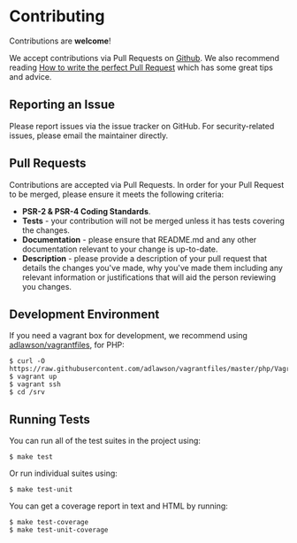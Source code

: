 # Contributing

Contributions are **welcome**!

We accept contributions via Pull Requests on [Github](https://github.com/graze/statsd-dd). We also recommend reading [How to write the perfect Pull Request](https://github.com/blog/1943-how-to-write-the-perfect-pull-request) which has some great tips and advice.

## Reporting an Issue

Please report issues via the issue tracker on GitHub. For security-related issues, please email the maintainer directly.

## Pull Requests

Contributions are accepted via Pull Requests. In order for your Pull Request to be merged, please ensure it meets
the following criteria:

- **PSR-2 & PSR-4 Coding Standards**.
- **Tests** - your contribution will not be merged unless it has tests covering the changes.
- **Documentation** - please ensure that README.md and any other documentation relevant to your change is up-to-date.
- **Description** - please provide a description of your pull request that details the changes you've made, why you've
made them including any relevant information or justifications that will aid the person reviewing you changes.

## Development Environment

If you need a vagrant box for development, we recommend using [adlawson/vagrantfiles](https://github.com/adlawson/vagrantfiles), for PHP:

```shell
$ curl -O https://raw.githubusercontent.com/adlawson/vagrantfiles/master/php/Vagrantfile
$ vagrant up
$ vagrant ssh
$ cd /srv
```

## Running Tests

You can run all of the test suites in the project using:

```shell
$ make test
```

Or run individual suites using:

```shell
$ make test-unit
```

You can get a coverage report in text and HTML by running:

```shell
$ make test-coverage
$ make test-unit-coverage
```
